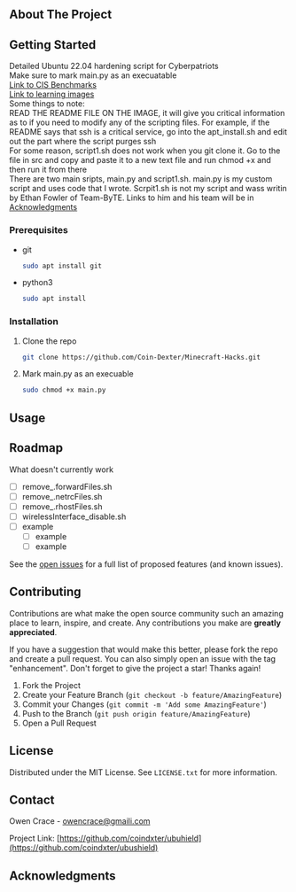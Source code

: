 <!-- ABOUT THE PROJECT -->
## About The Project

<!-- GETTING STARTED -->
## Getting Started

Detailed Ubuntu 22.04 hardening script for Cyberpatriots\
Make sure to mark main.py as an execuatable\
[Link to CIS Benchmarks](https://drive.google.com/drive/folders/1ypIhhKznlM7kV1YDaFEKwkTnpdsPZXk_?usp=sharing)\
[Link to learning images](https://drive.google.com/drive/u/1/folders/1w9VY57FTUfuPinmd2CvVs-oA5N03URW6)\
Some things to note:\
READ THE README FILE ON THE IMAGE, it will give you critical information as to if you need to modify any of the scripting files. For example, if the README says that ssh is a critical service, go into the apt_install.sh and edit out the part where the script purges ssh\
For some reason, script1.sh does not work when you git clone it. Go to the file in src and copy and paste it to a new text file and run chmod +x <txtfiletname> and then run it from there\
There are two main sripts, main.py and script1.sh. main.py is my custom script and uses code that I wrote. Scrpit1.sh is not my script and wass writin by Ethan Fowler of Team-ByTE. Links to him and his team will be in [Acknowledgments](Acknowledgments)



### Prerequisites

* git
  ```sh
  sudo apt install git
  ```
* python3
  ```sh
  sudo apt install
  ```

### Installation

1. Clone the repo
   ```sh
   git clone https://github.com/Coin-Dexter/Minecraft-Hacks.git
   ```
2. Mark main.py as an execuable
   ```sh
   sudo chmod +x main.py
   ```

<!-- USAGE EXAMPLES -->
## Usage


<!-- ROADMAP -->
## Roadmap
What doesn't currently work
  - [ ] remove_.forwardFiles.sh
  - [ ] remove_.netrcFiles.sh
  - [ ] remove_.rhostFiles.sh
  - [ ] wirelessInterface_disable.sh
- [ ] example
    - [ ] example
    - [ ] example

See the [open issues](https://github.com/Coin-Dexter/Minecraft-Hacks/issues) for a full list of proposed features (and known issues).

<!-- CONTRIBUTING -->
## Contributing

Contributions are what make the open source community such an amazing place to learn, inspire, and create. Any contributions you make are **greatly appreciated**.

If you have a suggestion that would make this better, please fork the repo and create a pull request. You can also simply open an issue with the tag "enhancement".
Don't forget to give the project a star! Thanks again!

1. Fork the Project
2. Create your Feature Branch (`git checkout -b feature/AmazingFeature`)
3. Commit your Changes (`git commit -m 'Add some AmazingFeature'`)
4. Push to the Branch (`git push origin feature/AmazingFeature`)
5. Open a Pull Request

<!-- LICENSE -->
## License

Distributed under the MIT License. See `LICENSE.txt` for more information.


<!-- CONTACT -->
## Contact

Owen Crace - owencrace@gmaili.com

Project Link: [https://github.com/coindxter/ubuhield](https://github.com/coindxter/ubushield)

<!-- ACKNOWLEDGMENTS -->
## Acknowledgments
